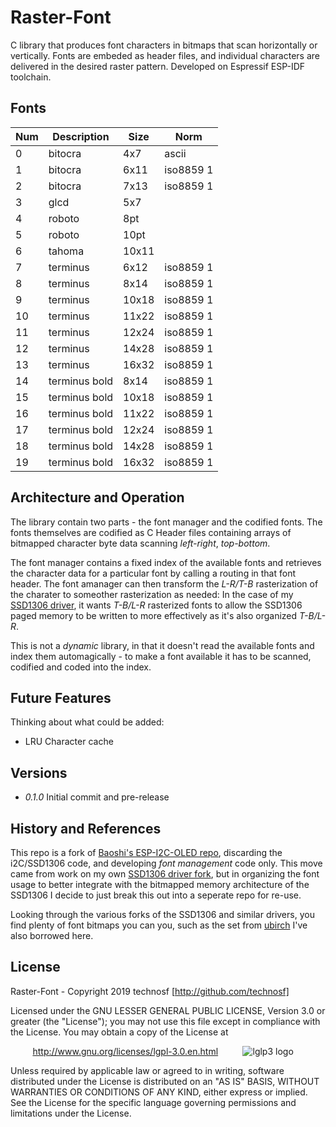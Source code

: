 # Raster-Font

C library that produces font characters in bitmaps that scan horizontally or vertically. Fonts are embeded as header files, and individual characters are delivered in the desired raster pattern. Developed on Espressif ESP-IDF toolchain.


## Fonts

| Num | Description | Size | Norm |
|-----|-------------|------|------|
|0 | bitocra |4x7 |ascii|
|1 | bitocra |6x11 |iso8859 1|
|2 | bitocra |7x13 |iso8859 1|
|3 | glcd |5x7|
|4 | roboto |8pt|
|5 | roboto |10pt|
|6 | tahoma |10x11 |
|7 | terminus |6x12 |iso8859 1|
|8 | terminus |8x14 |iso8859 1|
|9 | terminus |10x18 |iso8859 1|
|10 | terminus |11x22 |iso8859 1|
|11 | terminus |12x24 |iso8859 1|
|12 | terminus |14x28 |iso8859 1|
|13 | terminus |16x32 |iso8859 1|
|14 | terminus bold |8x14 |iso8859 1|
|15 | terminus bold |10x18 |iso8859 1|
|16 | terminus bold |11x22 |iso8859 1|
|17 | terminus bold |12x24 |iso8859 1|
|18 | terminus bold |14x28 |iso8859 1|
|19 | terminus bold |16x32 |iso8859 1|


## Architecture and Operation

The library contain two parts - the font manager and the codified fonts. The fonts themselves are codified as C Header files containing arrays of bitmapped character byte data scanning _left-right_, _top-bottom_.

The font manager contains a fixed index of the available fonts and retrieves the character data for a particular font by calling a routing in that font header. The font amanager can then transform the _L-R/T-B_ rasterization of the charater to someother rasterization as needed: In the case of my [SSD1306 driver](https://github.com/technosf/ESP32-SSD1306-Driver), it wants _T-B/L-R_ rasterized fonts to allow the SSD1306 paged memory to be written to more effectively as it's also organized _T-B/L-R_.

This is not a _dynamic_ library, in that it doesn't read the available fonts and index them automagically - to make a font available it has to be scanned, codified and coded into the index.
  

## Future Features

Thinking about what could be added:
* LRU Character cache

##  Versions

* _0.1.0_	Initial commit and pre-release


## History and References

This repo is a fork of [Baoshi's ESP-I2C-OLED repo](https://github.com/baoshi/ESP-I2C-OLED), discarding the i2C/SSD1306 code, and developing _font management_ code only. This move came from work on my own [SSD1306 driver fork](https://github.com/technosf/ESP32-SSD1306-Driver), but in organizing the font usage to better integrate with the bitmapped memory architecture of the SSD1306 I decide to just break this out into a seperate repo for re-use.

Looking through the various forks of the SSD1306 and similar drivers, you find plenty of font bitmaps you can you, such as the set from [ubirch](https://github.com/ubirch/esp32-i2c-ssd1306-oled) I've also borrowed here.


## License

Raster-Font - Copyright 2019  technosf  [http://github.com/technosf]

Licensed under the GNU LESSER GENERAL PUBLIC LICENSE, Version 3.0 or greater (the "License");
you may not use this file except in compliance with the License.
You may obtain a copy of the License at

&nbsp;&nbsp;&nbsp;&nbsp;&nbsp;&nbsp;&nbsp;&nbsp;
http://www.gnu.org/licenses/lgpl-3.0.en.html
&nbsp;&nbsp;&nbsp;&nbsp;&nbsp;&nbsp;&nbsp;&nbsp;
![lglp3 logo](http://www.gnu.org/graphics/lgplv3-88x31.png)

Unless required by applicable law or agreed to in writing, software
distributed under the License is distributed on an "AS IS" BASIS,
WITHOUT WARRANTIES OR CONDITIONS OF ANY KIND, either express or implied.
See the License for the specific language governing permissions and
limitations under the License.

